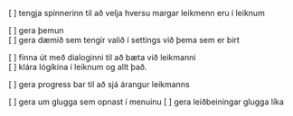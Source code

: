 [ ] tengja spinnerinn til að velja hversu margar leikmenn eru í leiknum

[ ] gera þemun  
[ ] gera dæmið sem tengir valið í settings við þema sem er birt

[ ] finna út með dialoginni til að bæta við leikmanni  
[ ] klára lógíkina í leiknum og allt það.

[ ] gera progress bar til að sjá árangur leikmanns

[ ] gera um glugga sem opnast í menuinu
[ ] gera leiðbeiningar glugga líka